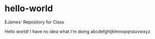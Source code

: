 # hello-world
EJames' Repository for Class

Hello world! I have no idea what I'm doing
abcdefghijklmnopqrstuvwxyz
